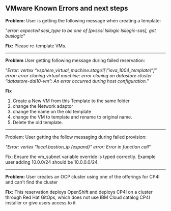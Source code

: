 ## VMware Known Errors and next steps

**Problem:** User is getting the following message when creating a template:

"*error: expected scsi_type to be one of [pvscsi lsilogic lsilogic-sas], got buslogic*"

**Fix:** Please re-template VMs.

---

**Problem** User getting following message during failed reservation:

"_Error: vertex “vsphere_virtual_machine.stage1[\“isva_1004_template\“]” error: error cloning virtual machine: error cloning on datastore cluster “datastore-dal10-vm”: An error occurred during host configuration._"

**Fix** 
1. Create a New VM from this Template to the same folder 
2. change the Network adaptor
3. change the name on the old template
4. change the VM to template and rename to original name.  
5. Delete the old template. 

---

Problem: User getting the follow messaging during failed provision:

_"Error: vertex "local.bastion_ip (expand)" error: Error in function call"_

Fix: Ensure the vm_subnet variable override is typed correctly. Example user adding 10.0.0/24 should be 10.0.0.0/24.

---

**Problem:** User creates an OCP cluster using one of the offerings for CP4I and can't find the cluster

**Fix:** This reservation deploys OpenShift and deploys CP4I on a cluster through Red Hat GitOps, which does not use IBM Cloud catalog CP4I installer or give users access to it
